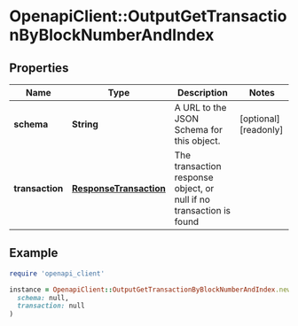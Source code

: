 # OpenapiClient::OutputGetTransactionByBlockNumberAndIndex

## Properties

| Name | Type | Description | Notes |
| ---- | ---- | ----------- | ----- |
| **schema** | **String** | A URL to the JSON Schema for this object. | [optional][readonly] |
| **transaction** | [**ResponseTransaction**](ResponseTransaction.md) | The transaction response object, or null if no transaction is found |  |

## Example

```ruby
require 'openapi_client'

instance = OpenapiClient::OutputGetTransactionByBlockNumberAndIndex.new(
  schema: null,
  transaction: null
)
```

